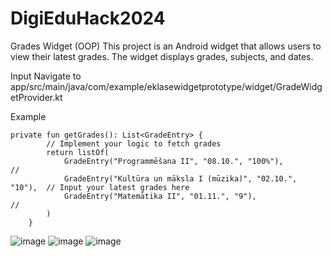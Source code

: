 # DigiEduHack2024

Grades Widget (OOP)
This project is an Android widget that allows users to view their latest grades. The widget displays grades, subjects, and dates. 

Input
Navigate to app/src/main/java/com/example/eklasewidgetprototype/widget/GradeWidgetProvider.kt

Example
```
private fun getGrades(): List<GradeEntry> {
        // Implement your logic to fetch grades
        return listOf(
            GradeEntry("Programmēšana II", "08.10.", "100%"),            //
            GradeEntry("Kultūra un māksla I (mūzika)", "02.10.", "10"),  // Input your latest grades here
            GradeEntry("Matemātika II", "01.11.", "9"),                  //
        )
    }
```
![image](https://github.com/user-attachments/assets/c246c604-150f-483b-9de4-db676fe7d473)
![image](https://github.com/user-attachments/assets/953482e5-cdab-4cb6-9c6d-5c6d27c3c99d)
![image](https://github.com/user-attachments/assets/f64141c4-c674-41ec-9c40-126f9ae3a0c0)





